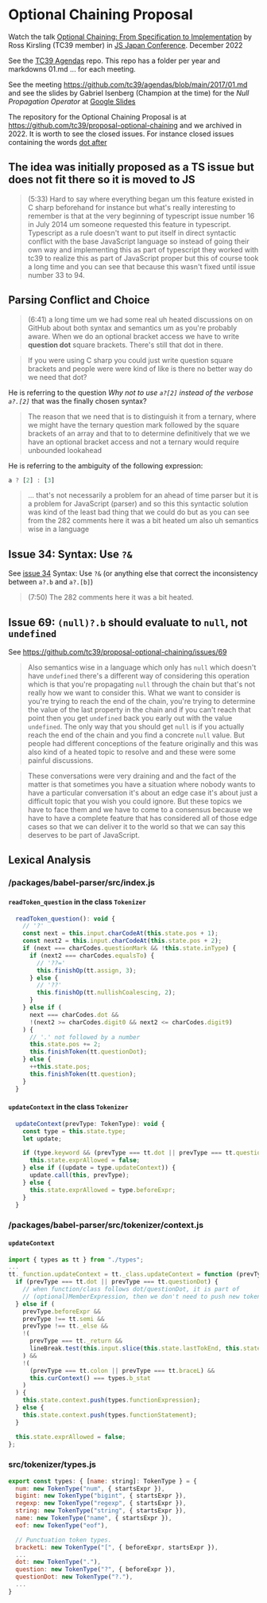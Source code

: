 # Optional Chaining Proposal

Watch the talk [Optional Chaining: From Specification to Implementation](https://youtu.be/bFlzeI8VGnU?si=YffCfFfPwo5uSDoC) by Ross Kirsling (TC39 member) in [JS Japan Conference](https://www.youtube.com/@jsconfjp). December 2022

See the [TC39 Agendas](https://github.com/tc39/agendas) repo. This repo has a folder per year and markdowns 01.md ... for each meeting. 

See the meeting https://github.com/tc39/agendas/blob/main/2017/01.md and see the slides by Gabriel Isenberg (Champion at the time) for the *Null Propagation Operator* at [Google Slides](https://docs.google.com/presentation/d/11O_wIBBbZgE1bMVRJI8kGnmC6dWCBOwutbN9SWOK0fU/view#slide=id.p)


The repository for the Optional Chaining Proposal is at https://github.com/tc39/proposal-optional-chaining
and we  archived in 2022. It is worth to see 
the closed issues. For instance closed issues containing the words [dot after](https://github.com/tc39/proposal-optional-chaining/issues?q=is%3Aissue+is%3Aclosed++dot+after) 

## The idea  was initially proposed as a TS issue but does not fit there so it is moved to JS 

> (5:33) Hard to say where everything began um this feature existed in C sharp beforehand for instance
>  but what's really interesting to remember is that at the very beginning of typescript issue number 16
> in July 2014 um someone requested this feature in typescript.  Typescript as a rule doesn't want to put itself in direct syntactic conflict with the base JavaScript language so instead of going their own way and implementing this as part of typescript they worked with tc39 to realize this as part of JavaScript proper but this of course took a long time and you can see that because this wasn't fixed until issue number 33 to 94.

## Parsing Conflict and Choice

> (6:41) a long time um we had some real uh heated discussions on on GitHub about both
> syntax and semantics um as you're probably aware.
> When we do an optional bracket access we have to write **question dot** square brackets.
> There's still that dot in there. 

> If you were using C sharp you could just write question square brackets and
> people were were kind of like is there no better way do we need that dot? 

He is referring to the question *Why not to use `a?[2]` instead of the verbose `a?.[2]`* 
that was the finally chosen syntax?

> The reason that we need that is to  distinguish it from a ternary, where we might have the ternary question mark followed by the square brackets of an array and that to to determine definitively that we we have an optional bracket access and not  a ternary would require unbounded
> lookahead 

He is referring to the ambiguity of the following expression:

```js 
a ? [2] : [3]
```
 
> ... that's not necessarily a problem for an ahead of time parser but
> it is a problem for JavaScript (parser) and so this this syntactic solution was kind of
> the least bad thing that we could do but as you can see from
> the 282 comments here it was a bit heated um also uh semantics wise in a language

## Issue 34: Syntax: Use `?&` 

See [issue 34](https://github.com/tc39/proposal-optional-chaining/issues/34) Syntax: Use `?&` (or anything else that correct the inconsistency between `a?.b` and `a?.[b]`)

> (7:50) The 282 comments here it was a bit heated. 

## Issue 69: `(null)?.b` should evaluate to `null`, not `undefined` 

See https://github.com/tc39/proposal-optional-chaining/issues/69

> Also semantics wise in a language which only has `null` which doesn't have `undefined` there's a different way of considering this operation which is that you're propagating `null` through the chain but that's not really how we want to consider this.
> What we want to consider is you're trying to reach the end of the chain, you're trying to determine the value of the last property in the chain and 
> if you can't reach that point then you get `undefined` back you early out with the value `undefined`. 
> The only way that you should get `null` is if you actually reach the end of the chain and you find a concrete `null` value. 
> But people had different conceptions of the feature originally and this was also kind of a heated topic to resolve and and these were some painful discussions. 

> These conversations were very draining and and the fact of the matter is that sometimes you have a situation where nobody wants to have a particular conversation it's about an edge case it's about just a difficult topic that you wish you could ignore. 
> But these topics we have to face them and we have to come to a consensus because we have to have a complete feature that has considered all of those edge cases so that we can deliver it to the world so that we can say this deserves to be part of JavaScript.



## Lexical Analysis 

### /packages/babel-parser/src/index.js 

#### `readToken_question` in the class `Tokenizer`

```js
  readToken_question(): void {
    // '?'
    const next = this.input.charCodeAt(this.state.pos + 1);
    const next2 = this.input.charCodeAt(this.state.pos + 2);
    if (next === charCodes.questionMark && !this.state.inType) {
      if (next2 === charCodes.equalsTo) {
        // '??='
        this.finishOp(tt.assign, 3);
      } else {
        // '??'
        this.finishOp(tt.nullishCoalescing, 2);
      }
    } else if (
      next === charCodes.dot &&
      !(next2 >= charCodes.digit0 && next2 <= charCodes.digit9)
    ) {
      // '.' not followed by a number
      this.state.pos += 2;
      this.finishToken(tt.questionDot);
    } else {
      ++this.state.pos;
      this.finishToken(tt.question);
    }
  }
```

#### `updateContext` in the class `Tokenizer`

```js 
  updateContext(prevType: TokenType): void {
    const type = this.state.type;
    let update;

    if (type.keyword && (prevType === tt.dot || prevType === tt.questionDot)) {
      this.state.exprAllowed = false;
    } else if ((update = type.updateContext)) {
      update.call(this, prevType);
    } else {
      this.state.exprAllowed = type.beforeExpr;
    }
  }
```

### /packages/babel-parser/src/tokenizer/context.js

#### `updateContext` 

```js
import { types as tt } from "./types";
...
tt._function.updateContext = tt._class.updateContext = function (prevType) {
  if (prevType === tt.dot || prevType === tt.questionDot) {
    // when function/class follows dot/questionDot, it is part of
    // (optional)MemberExpression, then we don't need to push new token context
  } else if (
    prevType.beforeExpr &&
    prevType !== tt.semi &&
    prevType !== tt._else &&
    !(
      prevType === tt._return &&
      lineBreak.test(this.input.slice(this.state.lastTokEnd, this.state.start))
    ) &&
    !(
      (prevType === tt.colon || prevType === tt.braceL) &&
      this.curContext() === types.b_stat
    )
  ) {
    this.state.context.push(types.functionExpression);
  } else {
    this.state.context.push(types.functionStatement);
  }

  this.state.exprAllowed = false;
};
```

### src/tokenizer/types.js

```js
export const types: { [name: string]: TokenType } = {
  num: new TokenType("num", { startsExpr }),
  bigint: new TokenType("bigint", { startsExpr }),
  regexp: new TokenType("regexp", { startsExpr }),
  string: new TokenType("string", { startsExpr }),
  name: new TokenType("name", { startsExpr }),
  eof: new TokenType("eof"),

  // Punctuation token types.
  bracketL: new TokenType("[", { beforeExpr, startsExpr }),
  ...
  dot: new TokenType("."),
  question: new TokenType("?", { beforeExpr }),
  questionDot: new TokenType("?."),
  ...
}
```